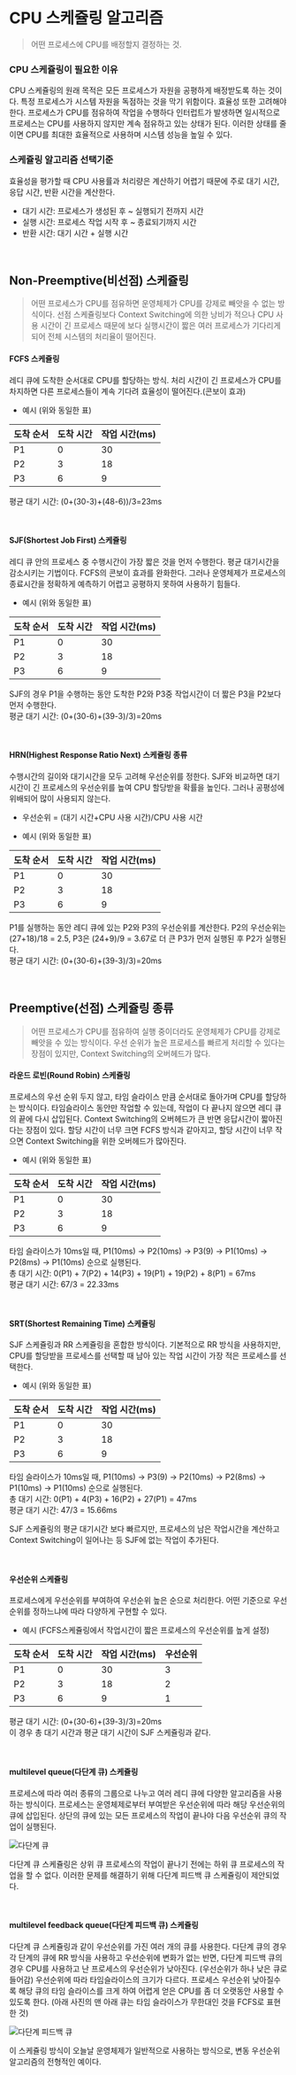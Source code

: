 # CPU 스케쥴링 알고리즘
> 어떤 프로세스에 CPU를 배정할지 결정하는 것.

### CPU 스케쥴링이 필요한 이유
CPU 스케쥴링의 원래 목적은 모든 프로세스가 자원을 공평하게 배정받도록 하는 것이다. 특정 프로세스가 시스템 자원을 독점하는 것을 막기 위함이다. 효율성 또한 고려해야 한다. 프로세스가 CPU를 점유하여 작업을 수행하다 인터럽트가 발생하면 일시적으로 프로세스는 CPU를 사용하지 않지만 계속 점유하고 있는 상태가 된다. 이러한 상태를 줄이면 CPU를 최대한 효율적으로 사용하며 시스템 성능을 높일 수 있다.

### 스케쥴링 알고리즘 선택기준
효율성을 평가할 때 CPU 사용률과 처리량은 계산하기 어렵기 때문에 주로 대기 시간, 응답 시간, 반환 시간을 계산한다. 

- 대기 시간: 프로세스가 생성된 후 ~ 실행되기 전까지 시간
- 실행 시간: 프로세스 작업 시작 후 ~ 종료되기까지 시간
- 반환 시간: 대기 시간 + 실행 시간

<br/>

## Non-Preemptive(비선점) 스케쥴링
> 어떤 프로세스가 CPU를 점유하면 운영체제가 CPU를 강제로 빼앗을 수 없는 방식이다. 선점 스케쥴링보다 Context Switching에 의한 낭비가 적으나 CPU 사용 시간이 긴 프로세스 때문에 보다 실행시간이 짧은 여러 프로세스가 기다리게 되어 전체 시스템의 처리율이 떨어진다.

#### FCFS 스케쥴링
레디 큐에 도착한 순서대로 CPU를 할당하는 방식. 처리 시간이 긴 프로세스가 CPU를 차지하면 다른 프로세스들이 계속 기다려 효율성이 떨어진다.(콘보이 효과)
- 예시 (위와 동일한 표)

도착 순서 | 도착 시간 | 작업 시간(ms)
-|-|-
P1|0|30
P2|3|18
P3|6|9

평균 대기 시간: (0+(30-3)+(48-6))/3=23ms

<br/>

#### SJF(Shortest Job First) 스케쥴링
레디 큐 안의 프로세스 중 수행시간이 가장 짧은 것을 먼저 수행한다. 평균 대기시간을 감소시키는 기법이다. FCFS의 콘보이 효과를 완화한다. 그러나 운영체제가 프로세스의 종료시간을 정확하게 예측하기 어렵고 공평하지 못하여 사용하기 힘들다.

- 예시 (위와 동일한 표)

도착 순서 | 도착 시간 | 작업 시간(ms)
-|-|-
P1|0|30
P2|3|18
P3|6|9

SJF의 경우 P1을 수행하는 동안 도착한 P2와 P3중 작업시간이 더 짧은 P3을 P2보다 먼저 수행한다.<br/>
평균 대기 시간: (0+(30-6)+(39-3)/3)=20ms

<br/>

#### HRN(Highest Response Ratio Next) 스케쥴링 종류
수행시간의 길이와 대기시간을 모두 고려해 우선순위를 정한다. SJF와 비교하면 대기 시간이 긴 프로세스의 우선순위를 높여 CPU 할당받을 확률을 높인다. 그러나 공평성에 위배되어 많이 사용되지 않는다.

- 우선순위 = (대기 시간+CPU 사용 시간)/CPU 사용 시간

- 예시 (위와 동일한 표)

도착 순서 | 도착 시간 | 작업 시간(ms)
-|-|-
P1|0|30
P2|3|18
P3|6|9

P1를 실행하는 동안 레디 큐에 있는 P2와 P3의 우선순위를 계산한다. P2의 우선순위는 (27+18)/18 = 2.5, P3은 (24+9)/9 = 3.67로 더 큰 P3가 먼저 실행된 후 P2가 실행된다. <br/>
평균 대기 시간: (0+(30-6)+(39-3)/3)=20ms

<br/>

## Preemptive(선점) 스케쥴링 종류
> 어떤 프로세스가 CPU를 점유하여 실행 중이더라도 운영체제가 CPU를 강제로 빼앗을 수 있는 방식이다. 우선 순위가 높은 프로세스를 빠르게 처리할 수 있다는 장점이 있지만, Context Switching의 오버헤드가 많다.


#### 라운드 로빈(Round Robin) 스케쥴링
프로세스의 우선 순위 두지 않고, 타임 슬라이스 만큼 순서대로 돌아가며 CPU를 할당하는 방식이다. 타임슬라이스 동안만 작업할 수 있는데, 작업이 다 끝나지 않으면 레디 큐의 끝에 다시 삽입된다. Context Switching의 오버헤드가 큰 반면 응답시간이 짧아진다는 장점이 있다.
할당 시간이 너무 크면 FCFS 방식과 같아지고, 할당 시간이 너무 작으면 Context Switching을 위한 오버헤드가 많아진다.

- 예시 (위와 동일한 표)

도착 순서 | 도착 시간 | 작업 시간(ms)
-|-|-
P1|0|30
P2|3|18
P3|6|9

타임 슬라이스가 10ms일 때, P1(10ms) -> P2(10ms) -> P3(9) -> P1(10ms) -> P2(8ms) -> P1(10ms) 순으로 실행된다. <br/>
총 대기 시간: 0(P1) + 7(P2) + 14(P3) + 19(P1) + 19(P2) + 8(P1) = 67ms<br/>
평균 대기 시간: 67/3 = 22.33ms

<br/>

#### SRT(Shortest Remaining Time) 스케쥴링
SJF 스케쥴링과 RR 스케쥴링을 혼합한 방식이다. 기본적으로 RR 방식을 사용하지만, CPU를 할당받을 프로세스를 선택할 때 남아 있는 작업 시간이 가장 적은 프로세스를 선택한다.
- 예시 (위와 동일한 표)

도착 순서 | 도착 시간 | 작업 시간(ms)
-|-|-
P1|0|30
P2|3|18
P3|6|9

타임 슬라이스가 10ms일 때, P1(10ms) -> P3(9) -> P2(10ms) -> P2(8ms) -> P1(10ms) ->  P1(10ms) 순으로 실행된다. <br/>
총 대기 시간: 0(P1) + 4(P3) + 16(P2) + 27(P1) = 47ms<br/>
평균 대기 시간: 47/3 = 15.66ms<br/>

SJF 스케쥴링의 평균 대기시간 보다 빠르지만, 프로세스의 남은 작업시간을 계산하고 Context Switching이 일어나는 등 SJF에 없는 작업이 추가된다.


<br/>

#### 우선순위 스케쥴링
프로세스에게 우선순위를 부여하여 우선순위 높은 순으로 처리한다. 어떤 기준으로 우선순위를 정하느냐에 따라 다양하게 구현할 수 있다.
- 예시 (FCFS스케쥴링에서 작업시간이 짧은 프로세스의 우선순위를 높게 설정)

도착 순서 | 도착 시간 | 작업 시간(ms)| 우선순위
-|-|-|-
P1|0|30|3
P2|3|18|2
P3|6|9|1

평균 대기 시간: (0+(30-6)+(39-3)/3)=20ms<br/>
이 경우 총 대기 시간과 평균 대기 시간이 SJF 스케쥴링과 같다.

<br/>

#### multilevel queue(다단계 큐) 스케쥴링
프로세스에 따라 여러 종류의 그룹으로 나누고 여러 레디 큐에 다양한 알고리즘을 사용하는 방식이다. 프로세스는 운영체제로부터 부여받은 우선순위에 따라 해당 우선순위의 큐에 삽입된다. 상단의 큐에 있는 모든 프로세스의 작업이 끝나야 다음 우선순위 큐의 작업이 실행된다.

![다단계 큐](https://www.cs.odu.edu/~cs471w/spring10/lectures/Scheduling_files/image018.jpg)

다단계 큐 스케쥴링은 상위 큐 프로세스의 작업이 끝나기 전에는 하위 큐 프로세스의 작업을 할 수 없다. 이러한 문제를 해결하기 위해 다단계 피드백 큐 스케쥴링이 제안되었다.

<br/>

#### multilevel feedback queue(다단계 피드백 큐) 스케쥴링
다단계 큐 스케쥴링과 같이 우선순위를 가진 여러 개의 큐를 사용한다. 다단계 큐의 경우 각 단계의 큐에 RR 방식을 사용하고 우선순위에 변화가 없는 반면, 다단계 피드백 큐의 경우 CPU를 사용하고 난 프로세스의 우선순위가 낮아진다. (우선순위가 하나 낮은 큐로 들어감)
우선순위에 따라 타임슬라이스의 크기가 다르다. 프로세스 우선순위 낮아질수록 해당 큐의 타임 슬라이스를 크게 하여 어렵게 얻은 CPU를 좀 더 오랫동안 사용할 수 있도록 한다. (아래 사진의 맨 아래 큐는 타임 슬라이스가 무한대인 것을 FCFS로 표현한 것)

![다단계 피드백 큐](https://worldfullofquestions.files.wordpress.com/2014/07/multilevel-feedback-queue-scheduling.png?resize=463%2C286)


이 스케쥴링 방식이 오늘날 운영체제가 일반적으로 사용하는 방식으로, 변동 우선순위 알고리즘의 전형적인 예이다.
